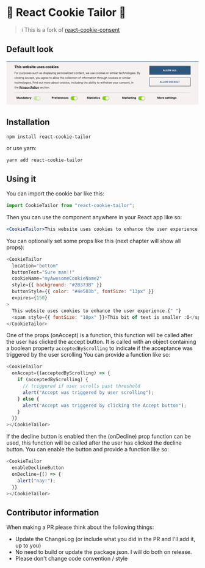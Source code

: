 # 👔 React Cookie Tailor 👔

> ℹ️ This is a fork of [react-cookie-consent](https://github.com/Mastermindzh/react-cookie-consent)

## Default look

![default look](https://raw.githubusercontent.com/TPN-Labs/react-cookie-tailor/master/images/default.png)

## Installation

```shell
npm install react-cookie-tailor
```

or use yarn:

```shell
yarn add react-cookie-tailor
```

## Using it

You can import the cookie bar like this:

```js
import CookieTailor from "react-cookie-tailor";
```

Then you can use the component anywhere in your React app like so:

```jsx
<CookieTailor>This website uses cookies to enhance the user experience.</CookieTailor>
```

You can optionally set some props like this (next chapter will show all props):

```js
<CookieTailor
  location="bottom"
  buttonText="Sure man!!"
  cookieName="myAwesomeCookieName2"
  style={{ background: "#2B373B" }}
  buttonStyle={{ color: "#4e503b", fontSize: "13px" }}
  expires={150}
>
  This website uses cookies to enhance the user experience.{" "}
  <span style={{ fontSize: "10px" }}>This bit of text is smaller :O</span>
</CookieTailor>
```

One of the props (onAccept) is a function, this function will be called after the user has clicked the accept button. It is called with an object containing a boolean property `acceptedByScrolling` to indicate if the acceptance was triggered by the user scrolling You can provide a function like so:

```js
<CookieTailor
  onAccept={(acceptedByScrolling) => {
    if (acceptedByScrolling) {
      // triggered if user scrolls past threshold
      alert("Accept was triggered by user scrolling");
    } else {
      alert("Accept was triggered by clicking the Accept button");
    }
  }}
></CookieTailor>
```

If the decline button is enabled then the (onDecline) prop function can be used, this function will be called after the user has clicked the decline button. You can enable the button and provide a function like so:

```js
<CookieTailor
  enableDeclineButton
  onDecline={() => {
    alert("nay!");
  }}
></CookieTailor>
```

## Contributor information

When making a PR please think about the following things:

- Update the ChangeLog (or include what you did in the PR and I'll add it, up to you)
- No need to build or update the package.json. I will do both on release.
- Please don't change code convention / style
